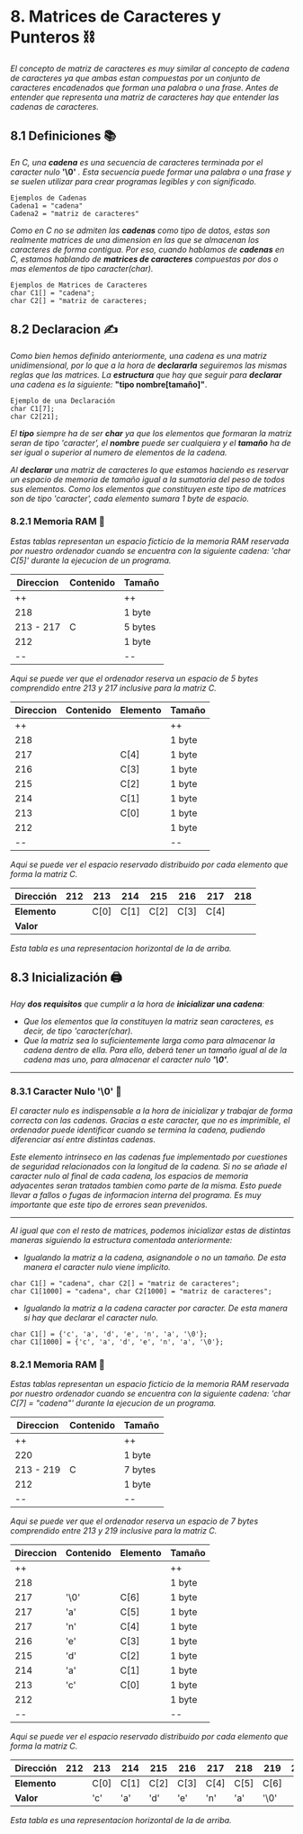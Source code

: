 # 8. Matrices de Caracteres y Punteros ⛓️

_El concepto de matriz de caracteres es muy similar al concepto de cadena de caracteres ya que ambas
estan compuestas por un conjunto de caracteres encadenados que forman una palabra o una frase. Antes
de entender que representa una matriz de caracteres hay que entender las cadenas de caracteres._

## 8.1 Definiciones 📚

_En C, una **cadena** es una secuencia de caracteres terminada por el caracter nulo_ **'\0'** _. Esta
secuencia puede formar una palabra o una frase y se suelen utilizar para crear programas legibles y con
significado._

```
Ejemplos de Cadenas
Cadena1 = "cadena"
Cadena2 = "matriz de caracteres"
```
_Como en C no se admiten las **cadenas** como tipo de datos, estas son realmente matrices de una dimension
en las que se almacenan los caracteres de forma contigua. Por eso, cuando hablamos de **cadenas** en C,
estamos hablando de **matrices de caracteres** compuestas por dos o mas elementos de tipo caracter(char)._

```
Ejemplos de Matrices de Caracteres
char C1[] = "cadena";
char C2[] = "matriz de caracteres;
```
## 8.2 Declaracion ✍️
_Como bien hemos definido anteriormente, una cadena es una matriz unidimensional, por lo que a la hora
de **declararla** seguiremos las mismas reglas que las matrices. La **estructura** que hay que seguir
para **declarar** una cadena es la siguiente:_ **"tipo nombre[tamaño]"**.

```
Ejemplo de una Declaración
char C1[7];
char C2[21];
```

_El **tipo** siempre ha de ser **char** ya que los elementos que formaran la matriz seran de tipo 
'caracter', el **nombre** puede ser cualquiera y el **tamaño** ha de ser igual o superior al numero
de elementos de la cadena._

_Al **declarar** una matriz de caracteres lo que estamos haciendo es reservar un espacio de memoria de
tamaño igual a la sumatoria del peso de todos sus elementos. Como los elementos que constituyen este
tipo de matrices son de tipo 'caracter', cada elemento sumara 1 byte de espacio._

### 8.2.1 Memoria RAM 💾

_Estas tablas representan un espacio ficticio de la memoria RAM reservada por nuestro ordenador cuando se encuentra con la siguiente cadena: 'char C[5]' durante la ejecucion de un programa._

| Direccion | Contenido | Tamaño |
| --- | --- | --- |
| ++ |   | ++ |
| 218 |   | 1 byte |
| 213 - 217 | C | 5 bytes |
| 212 |   | 1 byte |
| -- |   | -- |

_Aqui se puede ver que el ordenador reserva un espacio de 5 bytes comprendido entre 213 y 217 inclusive para la matriz C._

| Direccion | Contenido | Elemento | Tamaño |
| --- | --- | --- | --- |
| ++ |   |   | ++ |
| 218 |   |   | 1 byte |
| 217 |   | C[4] | 1 byte |
| 216 |   | C[3] | 1 byte |
| 215 |   | C[2] | 1 byte |
| 214 |   | C[1] | 1 byte |
| 213 |   | C[0] | 1 byte |
| 212 |   |   | 1 byte |
| -- |   |   | -- |

_Aqui se puede ver el espacio reservado distribuido por cada elemento que forma la matriz C._

| Dirección | 212 | 213 | 214 | 215 | 216 | 217 | 218 |
| --- | --- | --- | --- | --- | --- | --- | --- |
| **Elemento** |   | C[0] | C[1] | C[2] | C[3] | C[4] |   |
| **Valor** |   |   |   |   |   |   |   |

_Esta tabla es una representacion horizontal de la de arriba._

## 8.3 Inicialización 🖨️

_Hay **dos requisitos** que cumplir a la hora de **inicializar una cadena**:_
- _Que los elementos que la constituyen la matriz sean caracteres, es decir, de tipo 'caracter(char)._
- _Que la matriz sea lo suficientemente larga como para almacenar la cadena dentro de ella. Para ello, deberá tener un tamaño igual al de la cadena mas uno, para almacenar el caracter nulo **'\0'**._

---

### 8.3.1 Caracter Nulo '\0' 🛑

_El caracter nulo es indispensable a la hora de inicializar y trabajar de forma correcta con las cadenas. Gracias a este caracter, que no es imprimible, el ordenador puede identificar cuando se termina la cadena, pudiendo diferenciar así entre distintas cadenas._

_Este elemento intrinseco en las cadenas fue implementado por cuestiones de seguridad relacionados con la longitud de la cadena. Si no se añade el caracter nulo al final de cada cadena, los espacios de memoria adyacentes seran tratados tambien como parte de la misma. Esto puede llevar a fallos o fugas de informacion interna del programa. Es muy importante que este tipo de errores sean prevenidos._

---

_Al igual que con el resto de matrices, podemos inicializar estas de distintas maneras siguiendo la estructura comentada anteriormente:_

- _Igualando la matriz a la cadena, asignandole o no un tamaño. De esta manera el caracter nulo viene implicito._

```
char C1[] = "cadena", char C2[] = "matriz de caracteres";
char C1[1000] = "cadena", char C2[1000] = "matriz de caracteres";
```

- _Igualando la matriz a la cadena caracter por caracter. De esta manera si hay que declarar el caracter nulo._

```
char C1[] = {'c', 'a', 'd', 'e', 'n', 'a', '\0'};
char C1[1000] = {'c', 'a', 'd', 'e', 'n', 'a', '\0'};
```

### 8.2.1 Memoria RAM 💾

_Estas tablas representan un espacio ficticio de la memoria RAM reservada por nuestro ordenador cuando se encuentra con la siguiente cadena: 'char C[7] = "cadena"' durante la ejecucion de un programa._

| Direccion | Contenido | Tamaño |
| --- | --- | --- |
| ++ |   | ++ |
| 220 |   | 1 byte |
| 213 - 219 | C | 7 bytes |
| 212 |   | 1 byte |
| -- |   | -- |

_Aqui se puede ver que el ordenador reserva un espacio de 7 bytes comprendido entre 213 y 219 inclusive para la matriz C._

| Direccion | Contenido | Elemento | Tamaño |
| --- | --- | --- | --- |
| ++ |   |   | ++ |
| 218 |   |   | 1 byte |
| 217 | '\0' | C[6] | 1 byte |
| 217 | 'a' | C[5] | 1 byte |
| 217 | 'n' | C[4] | 1 byte |
| 216 | 'e' | C[3] | 1 byte |
| 215 | 'd' | C[2] | 1 byte |
| 214 | 'a' | C[1] | 1 byte |
| 213 | 'c' | C[0] | 1 byte |
| 212 |   |   | 1 byte |
| -- |   |   | -- |

_Aqui se puede ver el espacio reservado distribuido por cada elemento que forma la matriz C._

| Dirección | 212 | 213 | 214 | 215 | 216 | 217 | 218 | 219 | 220 |
| --- | --- | --- | --- | --- | --- | --- | --- | --- | --- |
| **Elemento** |   | C[0] | C[1] | C[2] | C[3] | C[4] | C[5] | C[6] |   |
| **Valor** |   | 'c' | 'a' | 'd' | 'e' | 'n' | 'a' | '\0' |   |

_Esta tabla es una representacion horizontal de la de arriba._
